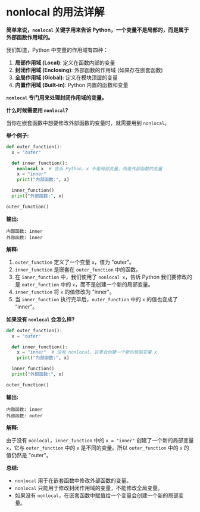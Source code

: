 # nonlocal 的用法详解

**简单来说，`nonlocal` 关键字用来告诉 Python，一个变量不是局部的，而是属于外部函数作用域的。**

我们知道，Python 中变量的作用域有四种：

1. **局部作用域 (Local)**:  定义在函数内部的变量
2. **封闭作用域 (Enclosing)**:  外部函数的作用域 (如果存在嵌套函数)
3. **全局作用域 (Global)**:  定义在模块顶层的变量
4. **内置作用域 (Built-in)**:  Python 内置的函数和变量

**`nonlocal` 专门用来处理封闭作用域的变量。**

**什么时候需要用 `nonlocal`?**

当你在嵌套函数中想要修改外部函数的变量时，就需要用到 `nonlocal`。

**举个例子:**

```python
def outer_function():
  x = "outer"

  def inner_function():
    nonlocal x  # 告诉 Python，x 不是局部变量，而是外部函数的变量
    x = "inner"
    print("内部函数:", x)

  inner_function()
  print("外部函数:", x)

outer_function() 
```

**输出:**

```
内部函数: inner
外部函数: inner
```

**解释:**

1. `outer_function` 定义了一个变量 `x`，值为 "outer"。
2. `inner_function` 是嵌套在 `outer_function` 中的函数。
3. 在 `inner_function` 中，我们使用了 `nonlocal x`，告诉 Python 我们要修改的是 `outer_function` 中的 `x`，而不是创建一个新的局部变量。
4. `inner_function` 将 `x` 的值修改为 "inner"。
5. 当 `inner_function` 执行完毕后，`outer_function` 中的 `x` 的值也变成了 "inner"。

**如果没有 `nonlocal` 会怎么样?**

```python
def outer_function():
  x = "outer"

  def inner_function():
    x = "inner"  # 没有 nonlocal，这里会创建一个新的局部变量 x
    print("内部函数:", x)

  inner_function()
  print("外部函数:", x)

outer_function()
```

**输出:**

```
内部函数: inner
外部函数: outer
```

**解释:**

由于没有 `nonlocal`，`inner_function` 中的 `x = "inner"` 创建了一个新的局部变量 `x`，它与 `outer_function` 中的 `x` 是不同的变量。所以 `outer_function` 中的 `x` 的值仍然是 "outer"。


**总结:**

* `nonlocal` 用于在嵌套函数中修改外部函数的变量。
* `nonlocal` 只能用于修改封闭作用域的变量，不能修改全局变量。
* 如果没有 `nonlocal`，在嵌套函数中赋值给一个变量会创建一个新的局部变量。
